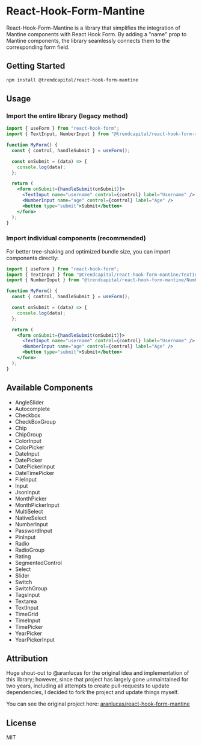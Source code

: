 # React-Hook-Form-Mantine

React-Hook-Form-Mantine is a library that simplifies the integration of Mantine components with React Hook Form. By adding a "name" prop to Mantine components, the library seamlessly connects them to the corresponding form field.

## Getting Started

```bash
npm install @trendcapital/react-hook-form-mantine
```

## Usage

### Import the entire library (legacy method)

```jsx
import { useForm } from "react-hook-form";
import { TextInput, NumberInput } from "@trendcapital/react-hook-form-mantine";

function MyForm() {
  const { control, handleSubmit } = useForm();

  const onSubmit = (data) => {
    console.log(data);
  };

  return (
    <form onSubmit={handleSubmit(onSubmit)}>
      <TextInput name="username" control={control} label="Username" />
      <NumberInput name="age" control={control} label="Age" />
      <button type="submit">Submit</button>
    </form>
  );
}
```

### Import individual components (recommended)

For better tree-shaking and optimized bundle size, you can import components directly:

```jsx
import { useForm } from "react-hook-form";
import { TextInput } from "@trendcapital/react-hook-form-mantine/TextInput";
import { NumberInput } from "@trendcapital/react-hook-form-mantine/NumberInput";

function MyForm() {
  const { control, handleSubmit } = useForm();

  const onSubmit = (data) => {
    console.log(data);
  };

  return (
    <form onSubmit={handleSubmit(onSubmit)}>
      <TextInput name="username" control={control} label="Username" />
      <NumberInput name="age" control={control} label="Age" />
      <button type="submit">Submit</button>
    </form>
  );
}
```

## Available Components

- AngleSlider
- Autocomplete
- Checkbox
- CheckBoxGroup
- Chip
- ChipGroup
- ColorInput
- ColorPicker
- DateInput
- DatePicker
- DatePickerInput
- DateTimePicker
- FileInput
- Input
- JsonInput
- MonthPicker
- MonthPickerInput
- MultiSelect
- NativeSelect
- NumberInput
- PasswordInput
- PinInput
- Radio
- RadioGroup
- Rating
- SegmentedControl
- Select
- Slider
- Switch
- SwitchGroup
- TagsInput
- Textarea
- TextInput
- TimeGrid
- TimeInput
- TimePicker
- YearPicker
- YearPickerInput

## Attribution

Huge shout-out to @aranlucas for the original idea and implementation of this library; however, since that project has largely gone unmaintained for two years, including all attempts to create pull-requests to update dependencies, I decided to fork the project and update things myself.

You can see the original project here: [aranlucas/react-hook-form-mantine](https://github.com/aranlucas/react-hook-form-mantine)

## License

MIT
